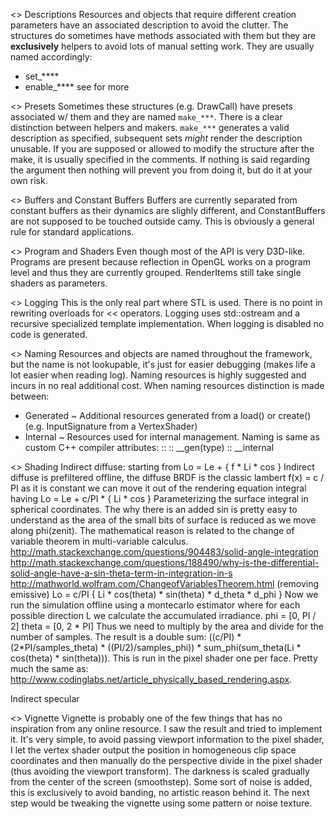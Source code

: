 <> Descriptions
Resources and objects that require different creation parameters have an associated
description to avoid the clutter. The structures do sometimes have methods associated
with them but they are **exclusively** helpers to avoid lots of manual setting work. 
They are usually named accordingly:
- set_****
- enable_****
see <Presets> for more

<> Presets 
Sometimes these structures (e.g. DrawCall) have presets associated w/ them and they
are named `make_***`. There is a clear distinction between helpers and makers. 
`make_***` generates a valid description as specified, subsequent sets *might* 
render the description unusable. If you are supposed or allowed to modify the 
structure after the make, it is usually specified in the comments. If nothing is
said regarding the argument then nothing will prevent you from doing it, but do it 
at your own risk.

<> Buffers and Constant Buffers
Buffers are currently separated from constant buffers as their dynamics are slighly 
different, and ConstantBuffers are not supposed to be touched outside camy. This 
is obviously a general rule for standard applications. 

<> Program and Shaders 
Even though most of the API is very D3D-like. Programs are present because reflection
in OpenGL works on a program level and thus they are currently grouped. RenderItems
still take single shaders as parameters.

<> Logging
This is the only real part where STL is used. There is no point in rewriting overloads for << operators. Logging uses std::ostream and a recursive specialized
template implementation. When logging is disabled no code is generated.

<> Naming
Resources and objects are named throughout the framework, but the name is not 
lookupable, it's just for easier debugging (makes life a lot easier when reading log).
Naming resources is highly suggested and incurs in no real additional cost.
When naming resources distinction is made between:
- Generated ~ Additional resources generated from a load() or create() (e.g. InputSignature from a VertexShader)
- Internal  ~ Resources used for internal management.
Naming is same as custom C++ compiler attributes:
<type>::<name> 
<type>::<name> __gen(type)
<type>::<name> __internal

<> Shading
Indirect diffuse:
starting from Lo = Le + { f * Li * cos }
Indirect diffuse is prefiltered offline, the diffuse BRDF is the classic lambert
f(x) = c / PI
as it is constant we can move it out of the rendering equation integral having
Lo = Le + c/PI * { Li * cos }
Parameterizing the surface integral in spherical coordinates. 
The why there is an added sin is pretty easy to understand as the area of
the small bits of surface is reduced as we move along phi(zenit). The mathematical
reason is related to the change of variable theorem in multi-variable calculus.
http://math.stackexchange.com/questions/904483/solid-angle-integration
http://math.stackexchange.com/questions/188490/why-is-the-differential-solid-angle-have-a-sin-theta-term-in-integration-in-s
http://mathworld.wolfram.com/ChangeofVariablesTheorem.html
(removing emissive)
Lo = c/PI { Li * cos(theta) * sin(theta) * d_theta * d_phi }
Now we run the simulation offline using a montecarlo estimator where for each possible direction L we calculate the accumulated irradiance.
phi = [0, PI / 2]
theta = [0, 2 * PI]
Thus we need to multiply by the area and divide for the number of samples. The result
is a double sum:
((c/PI) * (2*PI/samples_theta) * ((PI/2)/samples_phi)) * sum_phi(sum_theta(Li * cos(theta) * sin(theta))).
This is run in the pixel shader one per face. Pretty much the same as:
http://www.codinglabs.net/article_physically_based_rendering.aspx.

Indirect specular

<> Vignette
Vignette is probably one of the few things that has no inspiration from 
any online resource. I saw the result and tried to implement it. It's very simple, to avoid passing viewport 
information to the pixel shader, I let the vertex shader output the position in 
homogeneous clip space coordinates and then manually do the perspective divide in
the pixel shader (thus avoiding the viewport transform).
The darkness is scaled gradually from the center of the screen (smoothstep).
Some sort of noise is added, this is exclusively to avoid banding, no artistic reason behind it.
The next step would be tweaking the vignette using some pattern or noise texture.